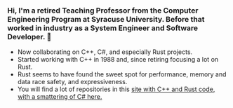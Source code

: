 ### Hi, I'm a retired Teaching Professor from the Computer Engineering Program at Syracuse University.  Before that worked in industry as a System Engineer and Software Developer. 👋<br />
- Now collaborating on C++, C#, and especially Rust projects.
- Started working with C++ in 1988 and, since retiring focusing a lot on Rust.
- Rust seems to have found the sweet spot for performance, memory and data race safety, and expressiveness.
- You will find a lot of repositories in this <a href="https://jimfawcett.github.io">site</s> with C++ and Rust code, with a smattering of C# <a href="https://jimfawcett.github.io/RsRepositories.html">here</s>.

<!--
**JimFawcett/JimFawcett** is a ✨ _special_ ✨ repository because its `README.md` (this file) appears on your GitHub profile.

Here are some ideas to get you started:

- 🔭 I’m currently working on ...
- 🌱 I’m currently learning ...
- 👯 I’m looking to collaborate on ...
- 🤔 I’m looking for help with ...
- 💬 Ask me about ...
- 📫 How to reach me: ...
- 😄 Pronouns: ...
- ⚡ Fun fact: ...
-->
